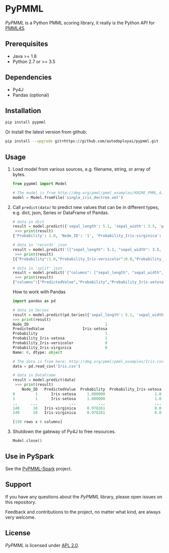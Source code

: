 # PyPMML

_PyPMML_ is a Python PMML scoring library, it really is the Python API for [PMML4S](https://github.com/autodeployai/pmml4s).

## Prerequisites
 - Java >= 1.8
 - Python 2.7 or >= 3.5

## Dependencies
  - Py4J
  - Pandas (optional)
  
## Installation

```bash
pip install pypmml
```

Or install the latest version from github:

```bash
pip install --upgrade git+https://github.com/autodeployai/pypmml.git
```

## Usage
1. Load model from various sources, e.g. filename, string, or array of bytes.

    ```python
    from pypmml import Model
    
    # The model is from http://dmg.org/pmml/pmml_examples/KNIME_PMML_4.1_Examples/single_iris_dectree.xml
    model = Model.fromFile('single_iris_dectree.xml')
    ```

2. Call `predict(data)` to predict new values that can be in different types, e.g. dict, json, Series or DataFrame of Pandas.

    ```python
    # data in dict
    result = model.predict({'sepal_length': 5.1, 'sepal_width': 3.5, 'petal_length': 1.4, 'petal_width': 0.2})
     >>> print(result)
    {'Probability': 1.0, 'Node_ID': '1', 'Probability_Iris-virginica': 0.0, 'Probability_Iris-setosa': 1.0, 'Probability_Iris-versicolor': 0.0, 'PredictedValue': 'Iris-setosa'}
    
    # data in 'records' json
    result = model.predict('[{"sepal_length": 5.1, "sepal_width": 3.5, "petal_length": 1.4, "petal_width": 0.2}]')
     >>> print(result)
    [{"Probability":1.0,"Probability_Iris-versicolor":0.0,"Probability_Iris-setosa":1.0,"Probability_Iris-virginica":0.0,"PredictedValue":"Iris-setosa","Node_ID":"1"}]
 
    # data in 'split' json
    result = model.predict('{"columns": ["sepal_length", "sepal_width", "petal_length", "petal_width"], "data": [[5.1, 3.5, 1.4, 0.2]]}')
     >>> print(result)
    {"columns":["PredictedValue","Probability","Probability_Iris-setosa","Probability_Iris-versicolor","Probability_Iris-virginica","Node_ID"],"data":[["Iris-setosa",1.0,1.0,0.0,0.0,"1"]]}
    ```

    How to work with Pandas
    
    ```python
    import pandas as pd
    
    # data in Series
    result = model.predict(pd.Series({'sepal_length': 5.1, 'sepal_width': 3.5, 'petal_length': 1.4, 'petal_width': 0.2}))
    >>> print(result)
    Node_ID                                  1
    PredictedValue                 Iris-setosa
    Probability                              1
    Probability_Iris-setosa                  1
    Probability_Iris-versicolor              0
    Probability_Iris-virginica               0
    Name: 0, dtype: object
    
    # The data is from here: http://dmg.org/pmml/pmml_examples/Iris.csv
    data = pd.read_csv('Iris.csv')
    
    # data in DataFrame
    result = model.predict(data)
     >>> print(result)
        Node_ID   PredictedValue  Probability  Probability_Iris-setosa  Probability_Iris-versicolor  Probability_Iris-virginica
    0         1      Iris-setosa     1.000000                      1.0                     0.000000                    0.000000
    1         1      Iris-setosa     1.000000                      1.0                     0.000000                    0.000000
    ..      ...              ...          ...                      ...                          ...                         ...
    148      10   Iris-virginica     0.978261                      0.0                     0.021739                    0.978261
    149      10   Iris-virginica     0.978261                      0.0                     0.021739                    0.978261
    
    [150 rows x 6 columns]
    ```

3. Shutdown the gateway of Py4J to free resources.

    ```python
    Model.close()
    ```

## Use in PySpark
See the [PyPMML-Spark](https://github.com/autodeployai/pypmml-spark) project.

## Support
If you have any questions about the _PyPMML_ library, please open issues on this repository.

Feedback and contributions to the project, no matter what kind, are always very welcome. 

## License
_PyPMML_ is licensed under [APL 2.0](http://www.apache.org/licenses/LICENSE-2.0).
